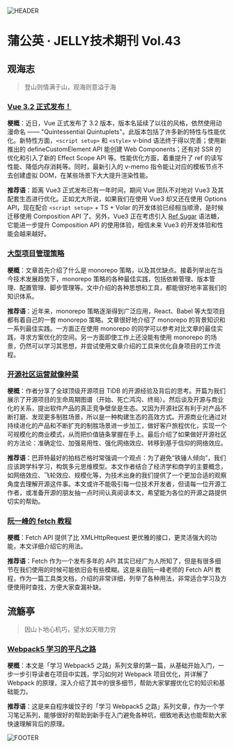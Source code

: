 ![HEADER](https://img13.360buyimg.com/ling/jfs/t1/192793/12/19911/292003/6126f010E5dd65fae/3805c24ec78c1744.jpg)

# 蒲公英 · JELLY技术期刊 Vol.43

## 观海志

> 登山则情满于山，观海则意溢于海

### [Vue 3.2 正式发布！](http://3.cn/1-02EEKYc)



**梗概**：近日，Vue 正式发布了 3.2 版本，版本名延续了以往的风格，依然使用动漫命名 —— "Quintessential Quintuplets"。此版本包括了许多新的特性与性能优化。新特性方面，`<script setup>` 和 `<style>` v-bind 语法终于得以完善；使用新推出的 defineCustomElement API 能创建 Web Components；还有对 SSR 的优化和引入了新的 Effect Scope API 等。性能优化方面，着重提升了 ref 的读写性能、降低内存消耗等。同时，最新引入的 v-memo 指令能让对应的模板节点不去创建虚拟 DOM，在某些场景下大大提升渲染性能。



**推荐语**：距离 Vue3 正式发布已有一年时间，期间 Vue 团队不对地对 Vue3 及其配套生态进行优化。正如尤大所说，如果我们在使用 Vue3 却又还在使用 Options API，现在配合 `<script setup>` + TS + Volar 的开发体验已经相当顺滑，是时候迁移使用 Composition API 了。另外，Vue3 正在考虑引入 [Ref Sugar](https://github.com/vuejs/rfcs/discussions/369) 语法糖，它能进一步提升 Composition API 的使用体验，相信未来 Vue3 的开发体验和性能会越来越好。

### [大型项目管理策略](http://3.cn/102E-ELEZ)



**梗概**：文章首先介绍了什么是 monorepo 策略，以及其优缺点。接着列举出在当今技术发展趋势下，monorepo 策略的各种最佳实践，包括依赖管理、版本管理、配置管理、脚步管理等。文中介绍的各种思想和工具，都能很好地丰富我们的知识体系。



**推荐语**：近年来，monorepo 策略逐渐得到广泛应用，React、Babel 等大型项目都有着自己的一套 monorepo 策略。文章很好地介绍了 monorepo 的背景知识和一系列最佳实践。一方面正在使用 monorepo 的同学可以参考对比文章的最佳实践，寻求方案优化的空间。另一方面即使工作上还没能有使用 monorepo 的场景，仍然可以学习其思想，并尝试使用文章介绍的工具来优化自身项目的工作流程。

### [开源社区运营就像种菜](http://3.cn/1-02EEMjq)



**梗概**：作者分享了全球顶级开源项目 TiDB 的开源经验及背后的思考。开篇为我们展示了开源项目的生命周期图谱（开始、死亡鸿沟、终局）。然后谈及开源与商业化的关系，提出软件产品的真正竞争壁垒是生态。又因为开源社区有利于对产品不断打磨、发现更多制胜场景，所以是一种构建生态的高效方式。开源商业化通过对持续进化的产品和不断扩充的制胜场景进一步加工，做好客户旅程优化，实现一个可规模化的商业模式，从而把价值链条掌握在手上。最后介绍了如果做好开源社区的方法论：准确定位、加强易用性、强化网络效应、转移到基于信仰的网络效应。



**推荐语**：巴菲特最好的拍档芒格时常强调一个观点：为了避免“铁锤人倾向”，我们应该跨学科学习，构筑多元思维模型。本文作者结合了经济学和商学的主要概念，如网络效应、飞轮效应、规模化等，为技术出身的我们提供了一个更加合适的观察角度去理解开源这件事。本文或许不能吸引每一位技术开发者，但请每一位开源工作者，或准备开源的朋友抽一点时间认真阅读本文，希望能为各位的开源之路提供切实的帮助。

### [阮一峰的 fetch 教程](http://3.cn/102EE-J3O)



**梗概**：Fetch API 提供了比 XMLHttpRequest 更优雅的接口，更灵活强大的功能，本文详细介绍它的用法。



**推荐语**：Fetch 作为一个发布多年的 API 其实已经广为人所知了，但是有很多细节在我们使用的时候可能依旧会有些模糊。这是来自阮一峰老师的 Fetch API 教程，作为一篇工具类文档，介绍的非常详细，列举了各种用法，非常适合学习及方便使用时查找，方便大家查漏补缺。

## 流觞亭

> 因山卜地心机巧，望水如天眼力穷

### [Webpack5 学习的平凡之路](http://3.cn/-102EEMjp)



**梗概**：本文是「学习 Webpack5 之路」系列文章的第一篇，从基础开始入门，一步一步引导读者在项目中实践，学习如何对 Webpack 项目优化，并详解了 Webpack 的原理，深入介绍了其中的很多细节，帮助大家掌握优化它的知识和基础能力。



**推荐语**：这是来自程序媛饺子的「学习 Webpack5 之路」系列文章，作为一个学习笔记系列，能够很好的帮助到新手在入门避免各种坑，细致地表达也能帮助大家快速理解背后的原理。

![FOOTER](https://img11.360buyimg.com/ling/jfs/t1/156651/28/14271/309634/60463f91E7afc1e75/aaf38867ca4f1514.jpg)